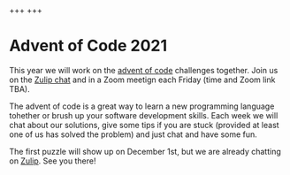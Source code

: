 +++
+++

# Advent of Code 2021

This year we will work on the [advent of code](https://adventofcode.com/)
challenges together. Join us on the [Zulip chat](https://coderefinery.zulipchat.com/#narrow/stream/305975-Advent-of.20Code) and in a Zoom meetign each Friday
(time and Zoom link TBA).

The advent of code is a great way to learn a new programming language tohether
or brush up your software development skills. Each week we will chat about our
solutions, give some tips if you are stuck (provided at least one of us has
solved the problem) and just chat and have some fun.

The first puzzle will show up on December 1st, but we are already chatting on
[Zulip](https://coderefinery.zulipchat.com/#narrow/stream/305975-Advent-of.20Code).
See you there!

